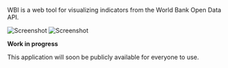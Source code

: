 WBI is a web tool for visualizing indicators from the World Bank Open Data API.

![Screenshot](/screenshot/1.png)
![Screenshot](/screenshot/2.png)

**Work in progress**

This application will soon be publicly available for everyone to use.
